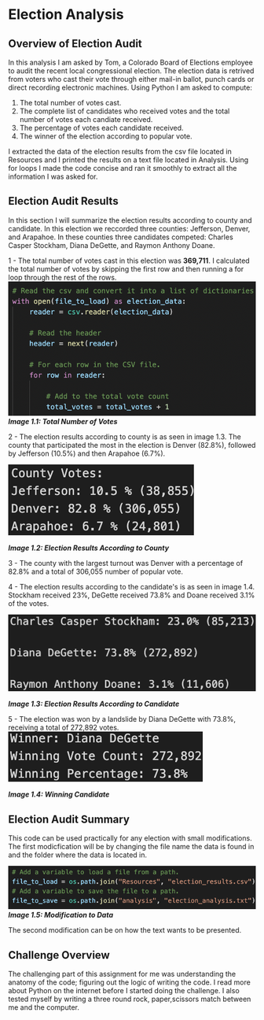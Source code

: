 # Election Analysis

## Overview of Election Audit

In this analysis I am asked by Tom, a Colorado Board of Elections employee to audit the recent local congressional election. The election data is retrived from voters who cast their vote  through either mail-in ballot, punch cards or direct recording electronic machines. Using Python I am asked to compute: 

1. The total number of votes cast. 
2. The complete list of candidates who received votes and the total number of votes each candiate received. 
3. The percentage of votes each candidate received. 
4. The winner of the election according to popular vote. 

I extracted the data of the election results from the csv file located in Resources and I printed the results on a text file located in Analysis. Using for loops I made the code concise and ran it smoothly to extract all the information I was asked for. 

## Election Audit Results 
In this section I will summarize the election results according to county and candidate. In this election we reccorded three counties: Jefferson, Denver, and Arapahoe. In these counties three candidates competed: Charles Casper Stockham, Diana DeGette, and Raymon Anthony Doane.

1 - The total number of votes cast in this election was **369,711**. I calculated the total number of votes by skipping the first row and then running a for loop through the rest of the rows. ![Total_votes](Resources/Total_votes.png) ***Image 1.1: Total Number of Votes*** 

2 - The election results according to county is as seen in image 1.3. The county that participated the most in the election is Denver (82.8%), followed by Jefferson (10.5%) and then Arapahoe (6.7%). 

![County_results](Resources/County_results.png) 

***Image 1.2: Election Results According to County*** 

3 - The county with the largest turnout was Denver with a percentage of 82.8% and a total of 306,055 number of popular vote. 

4 - The election results according to the candidate's is as seen in image 1.4. Stockham received 23%, DeGette received 73.8% and Doane received 3.1% of the votes.

![Candidate_results](Resources/Candidate_results.png) 

***Image 1.3: Election Results According to Candidate***       

5 -  The election was won by a landslide by Diana DeGette with 73.8%, receiving a total of 272,892 votes. ![Election_winner](Resources/Election_winner.png) 

***Image 1.4: Winning Candidate*** 

## Election Audit Summary 
This code can be used practically for any election with small modifications. The first modicfication will be by changing the file name the data is found in and the folder where the data is located in.

![Modification_one](Resources/Modification_one.png) ***Image 1.5: Modification to Data***   

The second modification can be on how the text wants to be presented.  



## Challenge Overview 
The challenging part of this assignment for me was understanding the anatomy of the code; figuring out the logic of writing the code. I read more about Python on the internet before I started doing the challenge. I also tested myself by writing a three round rock, paper,scissors match between me and the computer. 

 

 

